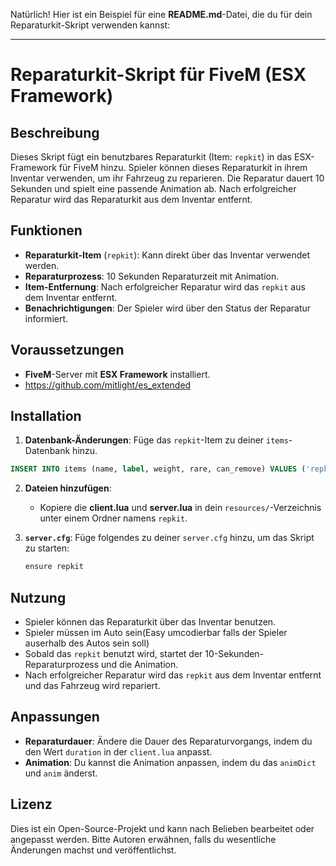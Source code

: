 Natürlich! Hier ist ein Beispiel für eine **README.md**-Datei, die du für dein Reparaturkit-Skript verwenden kannst:

---

# Reparaturkit-Skript für FiveM (ESX Framework)

## Beschreibung

Dieses Skript fügt ein benutzbares Reparaturkit (Item: `repkit`) in das ESX-Framework für FiveM hinzu. Spieler können dieses Reparaturkit in ihrem Inventar verwenden, um ihr Fahrzeug zu reparieren. Die Reparatur dauert 10 Sekunden und spielt eine passende Animation ab. Nach erfolgreicher Reparatur wird das Reparaturkit aus dem Inventar entfernt.

## Funktionen

- **Reparaturkit-Item** (`repkit`): Kann direkt über das Inventar verwendet werden.
- **Reparaturprozess**: 10 Sekunden Reparaturzeit mit Animation.
- **Item-Entfernung**: Nach erfolgreicher Reparatur wird das `repkit` aus dem Inventar entfernt.
- **Benachrichtigungen**: Der Spieler wird über den Status der Reparatur informiert.

## Voraussetzungen

- **FiveM**-Server mit **ESX Framework** installiert.
- https://github.com/mitlight/es_extended

## Installation

1. **Datenbank-Änderungen**: Füge das `repkit`-Item zu deiner `items`-Datenbank hinzu.

```sql
INSERT INTO items (name, label, weight, rare, can_remove) VALUES ('repkit', 'Reparaturkit', 1, 0, 1);
```

2. **Dateien hinzufügen**: 
   - Kopiere die **client.lua** und **server.lua** in dein `resources/`-Verzeichnis unter einem Ordner namens `repkit`.

3. **`server.cfg`**: Füge folgendes zu deiner `server.cfg` hinzu, um das Skript zu starten:

   ```bash
   ensure repkit
   ```

## Nutzung

- Spieler können das Reparaturkit über das Inventar benutzen.
- Spieler müssen im Auto sein(Easy umcodierbar falls der Spieler auserhalb des Autos sein soll)
- Sobald das `repkit` benutzt wird, startet der 10-Sekunden-Reparaturprozess und die Animation.
- Nach erfolgreicher Reparatur wird das `repkit` aus dem Inventar entfernt und das Fahrzeug wird repariert.

## Anpassungen

- **Reparaturdauer**: Ändere die Dauer des Reparaturvorgangs, indem du den Wert `duration` in der `client.lua` anpasst.
- **Animation**: Du kannst die Animation anpassen, indem du das `animDict` und `anim` änderst.

## Lizenz

Dies ist ein Open-Source-Projekt und kann nach Belieben bearbeitet oder angepasst werden. Bitte Autoren erwähnen, falls du wesentliche Änderungen machst und veröffentlichst.
